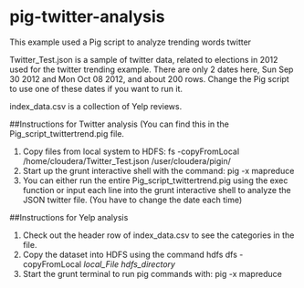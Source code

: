 # pig-twitter-analysis
This example used a Pig script to analyze trending words twitter

Twitter_Test.json is a sample of twitter data, related to elections in 2012 used for the twitter trending example. There are only 2 dates here, Sun Sep 30 2012 and Mon Oct 08 2012, and about 200 rows. Change the Pig script to use one of these dates if you want to run it. 

index_data.csv is a collection of Yelp reviews.

##Instructions for Twitter analysis (You can find this in the Pig_script_twittertrend.pig file.
1. Copy files from local system to HDFS:
   fs -copyFromLocal /home/cloudera/Twitter_Test.json /user/cloudera/pigin/
2. Start up the grunt interactive shell with the command:
   pig -x mapreduce
3. You can either run the entire Pig_script_twittertrend.pig using the exec function or input each line into the grunt interactive shell to analyze the JSON twitter file. (You have to change the date each time)


##Instructions for Yelp analysis
1. Check out the header row of index_data.csv to see the categories in the file.
2. Copy the dataset into HDFS using the command hdfs dfs -copyFromLocal *local_File* *hdfs_directory*
3. Start the grunt terminal to run pig commands with:
   pig -x mapreduce
 
